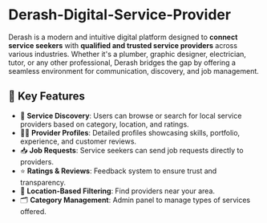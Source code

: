 # Derash-Digital-Service-Provider
Derash is a modern and intuitive digital platform designed to **connect service seekers** with **qualified and trusted service providers** across various industries. Whether it's a plumber, graphic designer, electrician, tutor, or any other professional, Derash bridges the gap by offering a seamless environment for communication, discovery, and job management.

## 🚀 Key Features

- 🔎 **Service Discovery**: Users can browse or search for local service providers based on category, location, and ratings.
- 🧑‍💼 **Provider Profiles**: Detailed profiles showcasing skills, portfolio, experience, and customer reviews.
- 📥 **Job Requests**: Service seekers can send job requests directly to providers.
- ⭐ **Ratings & Reviews**: Feedback system to ensure trust and transparency.
- 📍 **Location-Based Filtering**: Find providers near your area.
- 🗂️ **Category Management**: Admin panel to manage types of services offered.
